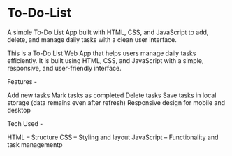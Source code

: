 # To-Do-List
A simple To-Do List App built with HTML, CSS, and JavaScript to add, delete, and manage daily tasks with a clean user interface.

This is a To-Do List Web App that helps users manage daily tasks efficiently.
It is built using HTML, CSS, and JavaScript with a simple, responsive, and user-friendly interface.

Features -

Add new tasks
Mark tasks as completed
Delete tasks
Save tasks in local storage (data remains even after refresh)
Responsive design for mobile and desktop

Tech Used - 

HTML – Structure
CSS – Styling and layout
JavaScript – Functionality and task managementp
